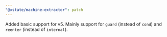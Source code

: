```yaml
---
"@xstate/machine-extractor": patch
---
```


Added basic support for v5. Mainly support for `guard` (instead of `cond`) and `reenter` (instead of `internal`).
